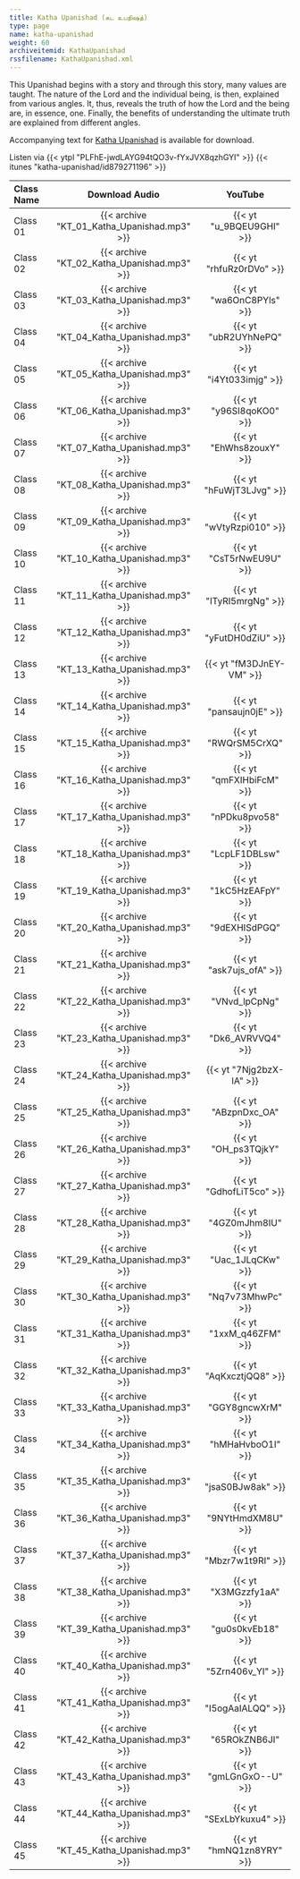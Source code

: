 ```yaml
---
title: Katha Upanishad (கட உபநிஷத்)
type: page
name: katha-upanishad
weight: 60
archiveitemid: KathaUpanishad
rssfilename: KathaUpanishad.xml
---
```


This Upanishad begins with a story and through this story, many values are taught. The nature of the Lord and the individual being, is then, explained from various angles. It, thus, reveals the truth of how the Lord and the being are, in essence, one. Finally, the benefits of understanding the ultimate truth are explained from different angles.

Accompanying text for [Katha Upanishad](https://archive.org/download/UpanishadsTamil/04_Katha_Upanishad.pdf) is available for download.

Listen via {{< ytpl "PLFhE-jwdLAYG94tQO3v-fYxJVX8qzhGYI" >}} {{< itunes "katha-upanishad/id879271196" >}}

Class Name | Download Audio | YouTube
:---|:---:|:---:
Class 01 | {{< archive "KT_01_Katha_Upanishad.mp3" >}} | {{< yt "u_9BQEU9GHI" >}}
Class 02 | {{< archive "KT_02_Katha_Upanishad.mp3" >}} | {{< yt "rhfuRz0rDVo" >}}
Class 03 | {{< archive "KT_03_Katha_Upanishad.mp3" >}} | {{< yt "wa6OnC8PYls" >}}
Class 04 | {{< archive "KT_04_Katha_Upanishad.mp3" >}} | {{< yt "ubR2UYhNePQ" >}}
Class 05 | {{< archive "KT_05_Katha_Upanishad.mp3" >}} | {{< yt "i4Yt033imjg" >}}
Class 06 | {{< archive "KT_06_Katha_Upanishad.mp3" >}} | {{< yt "y96SI8qoKO0" >}}
Class 07 | {{< archive "KT_07_Katha_Upanishad.mp3" >}} | {{< yt "EhWhs8zouxY" >}}
Class 08 | {{< archive "KT_08_Katha_Upanishad.mp3" >}} | {{< yt "hFuWjT3LJvg" >}}
Class 09 | {{< archive "KT_09_Katha_Upanishad.mp3" >}} | {{< yt "wVtyRzpi010" >}}
Class 10 | {{< archive "KT_10_Katha_Upanishad.mp3" >}} | {{< yt "CsT5rNwEU9U" >}}
Class 11 | {{< archive "KT_11_Katha_Upanishad.mp3" >}} | {{< yt "ITyRI5mrgNg" >}}
Class 12 | {{< archive "KT_12_Katha_Upanishad.mp3" >}} | {{< yt "yFutDH0dZiU" >}}
Class 13 | {{< archive "KT_13_Katha_Upanishad.mp3" >}} | {{< yt "fM3DJnEY-VM" >}}
Class 14 | {{< archive "KT_14_Katha_Upanishad.mp3" >}} | {{< yt "pansaujn0jE" >}}
Class 15 | {{< archive "KT_15_Katha_Upanishad.mp3" >}} | {{< yt "RWQrSM5CrXQ" >}}
Class 16 | {{< archive "KT_16_Katha_Upanishad.mp3" >}} | {{< yt "qmFXIHbiFcM" >}}
Class 17 | {{< archive "KT_17_Katha_Upanishad.mp3" >}} | {{< yt "nPDku8pvo58" >}}
Class 18 | {{< archive "KT_18_Katha_Upanishad.mp3" >}} | {{< yt "LcpLF1DBLsw" >}}
Class 19 | {{< archive "KT_19_Katha_Upanishad.mp3" >}} | {{< yt "1kC5HzEAFpY" >}}
Class 20 | {{< archive "KT_20_Katha_Upanishad.mp3" >}} | {{< yt "9dEXHISdPGQ" >}}
Class 21 | {{< archive "KT_21_Katha_Upanishad.mp3" >}} | {{< yt "ask7ujs_ofA" >}}
Class 22 | {{< archive "KT_22_Katha_Upanishad.mp3" >}} | {{< yt "VNvd_lpCpNg" >}}
Class 23 | {{< archive "KT_23_Katha_Upanishad.mp3" >}} | {{< yt "Dk6_AVRVVQ4" >}}
Class 24 | {{< archive "KT_24_Katha_Upanishad.mp3" >}} | {{< yt "7Njg2bzX-lA" >}}
Class 25 | {{< archive "KT_25_Katha_Upanishad.mp3" >}} | {{< yt "ABzpnDxc_OA" >}}
Class 26 | {{< archive "KT_26_Katha_Upanishad.mp3" >}} | {{< yt "OH_ps3TQjkY" >}}
Class 27 | {{< archive "KT_27_Katha_Upanishad.mp3" >}} | {{< yt "GdhofLiT5co" >}}
Class 28 | {{< archive "KT_28_Katha_Upanishad.mp3" >}} | {{< yt "4GZ0mJhm8IU" >}}
Class 29 | {{< archive "KT_29_Katha_Upanishad.mp3" >}} | {{< yt "Uac_1JLqCKw" >}}
Class 30 | {{< archive "KT_30_Katha_Upanishad.mp3" >}} | {{< yt "Nq7v73MhwPc" >}}
Class 31 | {{< archive "KT_31_Katha_Upanishad.mp3" >}} | {{< yt "1xxM_q46ZFM" >}}
Class 32 | {{< archive "KT_32_Katha_Upanishad.mp3" >}} | {{< yt "AqKxcztjQQ8" >}}
Class 33 | {{< archive "KT_33_Katha_Upanishad.mp3" >}} | {{< yt "GGY8gncwXrM" >}}
Class 34 | {{< archive "KT_34_Katha_Upanishad.mp3" >}} | {{< yt "hMHaHvboO1I" >}}
Class 35 | {{< archive "KT_35_Katha_Upanishad.mp3" >}} | {{< yt "jsaS0BJw8ak" >}}
Class 36 | {{< archive "KT_36_Katha_Upanishad.mp3" >}} | {{< yt "9NYtHmdXM8U" >}}
Class 37 | {{< archive "KT_37_Katha_Upanishad.mp3" >}} | {{< yt "Mbzr7w1t9RI" >}}
Class 38 | {{< archive "KT_38_Katha_Upanishad.mp3" >}} | {{< yt "X3MGzzfy1aA" >}}
Class 39 | {{< archive "KT_39_Katha_Upanishad.mp3" >}} | {{< yt "gu0s0kvEb18" >}}
Class 40 | {{< archive "KT_40_Katha_Upanishad.mp3" >}} | {{< yt "5Zrn406v_YI" >}}
Class 41 | {{< archive "KT_41_Katha_Upanishad.mp3" >}} | {{< yt "I5ogAaIALQQ" >}}
Class 42 | {{< archive "KT_42_Katha_Upanishad.mp3" >}} | {{< yt "65ROkZNB6JI" >}}
Class 43 | {{< archive "KT_43_Katha_Upanishad.mp3" >}} | {{< yt "gmLGnGxO--U" >}}
Class 44 | {{< archive "KT_44_Katha_Upanishad.mp3" >}} | {{< yt "SExLbYkuxu4" >}}
Class 45 | {{< archive "KT_45_Katha_Upanishad.mp3" >}} | {{< yt "hmNQ1zn8YRY" >}}